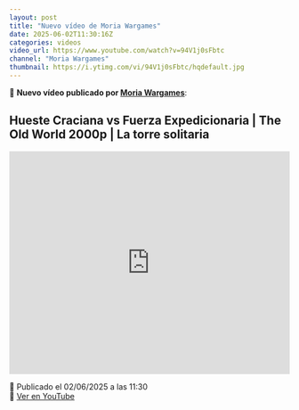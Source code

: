 ```yaml
---
layout: post
title: "Nuevo vídeo de Moria Wargames"
date: 2025-06-02T11:30:16Z
categories: videos
video_url: https://www.youtube.com/watch?v=94V1j0sFbtc
channel: "Moria Wargames"
thumbnail: https://i.ytimg.com/vi/94V1j0sFbtc/hqdefault.jpg
---
```


🎥 **Nuevo vídeo publicado por [Moria Wargames](https://www.youtube.com/channel/UCcQsRY8wmVbBjtrnhWuL9pQ)**:

## Hueste Craciana vs Fuerza Expedicionaria | The Old World 2000p | La torre solitaria

<iframe width="100%" height="400" src="https://www.youtube.com/embed/94V1j0sFbtc" frameborder="0" allowfullscreen></iframe>

📅 Publicado el 02/06/2025 a las 11:30  
🔗 [Ver en YouTube](https://www.youtube.com/watch?v=94V1j0sFbtc)
